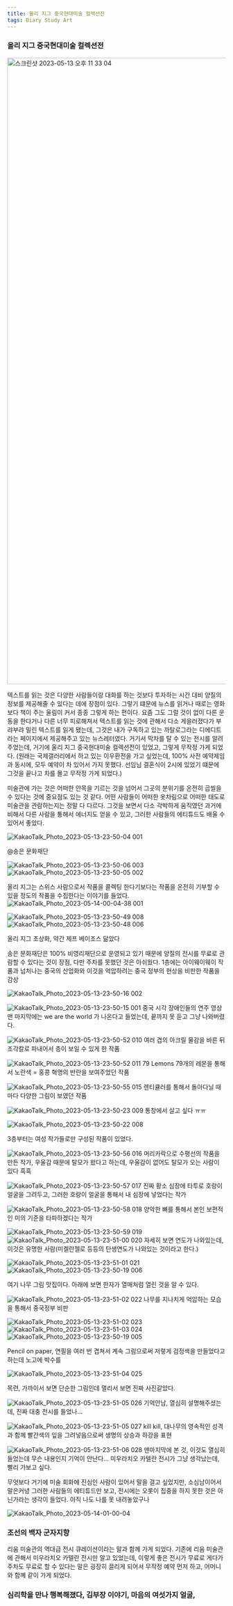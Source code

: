 ```yaml
---
title: 올리 지그 중국현대미술 컬렉션전
tags: Diary Study Art
---
```



### 올리 지그 중국현대미술 컬렉션전
<img width="1440" alt="스크린샷 2023-05-13 오후 11 33 04" src="https://github.com/hoonjanglee/hoonjanglee.github.io/assets/50545088/3ac57278-1219-43b4-9adf-81db60903a58">

 텍스트를 읽는 것은 다양한 사람들이랑 대화를 하는 것보다 투자하는 시간 대비 양질의 정보를 제공해줄 수 있다는 데에 장점이 있다. 그렇기 떄문에 뉴스를 읽거나 때로는 영화보다 책이 주는 울림이 커서 종종 그렇게 하는 편이다. 요즘 그도 그럴 것이 없이 다른 운동을 한다거나 다른 너무 피로해져서 텍스트를 읽는 것에 관해서 다소 게을러졌다가 부랴부랴 밀린 텍스트를 읽게 됐는데, 그것은 내가 구독하고 있는 까탈로그라는 디에디트라는 페이지에서 제공해주고 있는 뉴스레터였다. 거기서 막차를 탈 수 있는 전시를 알려주었는데, 거기에 울리 지그 중국현대미술 컬렉션전이 있었고, 그렇게 무작정 가게 되었다. (원래는 국제갤러리에서 하고 있는 이우환전을 가고 싶었는데, 100% 사전 예약제임과 동시에, 모두 예약이 차 있어서 가지 못했다. 선임님 결혼식이 2시에 있었기 떄문에 그것을 끝나고 차를 몰고 무작정 가게 되었다.)

미술관에 가는 것은 어떠한 안목을 기르는 것을 넘어서 그곳의 분위기를 온전히 곱씰을 수 있다는 것에 중요점도 있는 것 같다. 어떤 사람들이 어떠한 옷차림으로 어떠한 태도로 미술관을 관람하는지는 정말 다 다르다. 그것을 보면서 다소 각박하게 움직였던 과거에 비해서 다른 사람을 통해서 에너지도 얻을 수 있고, 그러한 사람들의 에티튜드도 배울 수 있어서 좋았다.


![KakaoTalk_Photo_2023-05-13-23-50-04 001](https://github.com/hoonjanglee/hoonjanglee.github.io/assets/50545088/dc8a3ac5-ff44-458c-89c1-e55ddeaae54f)

@송은 문화재단

![KakaoTalk_Photo_2023-05-13-23-50-06 003](https://github.com/hoonjanglee/hoonjanglee.github.io/assets/50545088/0674f87c-243e-4bf0-ba10-f50e5e0f5c8a)
![KakaoTalk_Photo_2023-05-13-23-50-05 002](https://github.com/hoonjanglee/hoonjanglee.github.io/assets/50545088/c2ef9a9d-7a93-4c00-b1df-91c483e506b6)

올리 지그는 스위스 사람으로서 작품을 콜렉팅 한다기보다는 작품을 온전히 기부할 수 있을 정도의 작품을 수집한다는 이야기를 들었다.
![KakaoTalk_Photo_2023-05-14-00-04-38 001](https://github.com/hoonjanglee/hoonjanglee.github.io/assets/50545088/b573bf80-7f4b-41a7-b64b-1b4f0687c1ea)

![KakaoTalk_Photo_2023-05-13-23-50-49 008](https://github.com/hoonjanglee/hoonjanglee.github.io/assets/50545088/7f496ad0-84a7-4317-9679-4e29793a9cc2)
![KakaoTalk_Photo_2023-05-13-23-50-48 006](https://github.com/hoonjanglee/hoonjanglee.github.io/assets/50545088/7947cd09-b931-414f-930d-5ed038840b52)


올리 지그 초상화, 약간 제프 베이조스 닮았다

송은 문화재단은 100% 비영리재단으로 운영되고 있기 때문에 양질의 전시를 무료로 관람할 수 있다는 것이 장점, 다만 주차를 못했던 것은 아쉬웠다. 1층에는 아이웨이웨이 작품과 넘처나는 중국의 산업화와 이것을 억압하려는 중국 정부의 현상을 비판한 작품을 감상


![KakaoTalk_Photo_2023-05-13-23-50-16 002](https://github.com/hoonjanglee/hoonjanglee.github.io/assets/50545088/13f5a005-58cc-4ab7-8ed1-6453d943b547)

![KakaoTalk_Photo_2023-05-13-23-50-15 001](https://github.com/hoonjanglee/hoonjanglee.github.io/assets/50545088/45dd0576-58ce-46e5-99d8-3006725b2351)
중국 시각 장애인들의 연주 영상 맨 마지막에는 we are the world 가 나온다고 들었는데, 끝까지 못 듣고 그냥 나와버렸다.

![KakaoTalk_Photo_2023-05-13-23-50-52 010](https://github.com/hoonjanglee/hoonjanglee.github.io/assets/50545088/7f439727-7540-424e-ad2c-6f490b65d948)
여러 겹의 아크릴 물감을 바른 뒤 조각칼로 파내어서 층이 보일 수 있게 한 작품

![KakaoTalk_Photo_2023-05-13-23-50-52 011](https://github.com/hoonjanglee/hoonjanglee.github.io/assets/50545088/8e9a13f8-0454-4b36-8aad-feb946d2c8b3)
79 Lemons
79개의 레몬을 통해서 노란색 = 홍콩 혁명의 반란을 보여주었던 작품

![KakaoTalk_Photo_2023-05-13-23-50-55 015](https://github.com/hoonjanglee/hoonjanglee.github.io/assets/50545088/c8175bac-41f7-47b6-8003-a69714fb2bcc)
렌티큘러를 통해서 돌아다닐 때마다 다양한 그림이 보였던 작품

![KakaoTalk_Photo_2023-05-13-23-50-23 009](https://github.com/hoonjanglee/hoonjanglee.github.io/assets/50545088/3679e2b1-3525-4e75-bd5a-ec1a893efab3)
통창에서 살고 싶다 ㅠㅠ


![KakaoTalk_Photo_2023-05-13-23-50-22 008](https://github.com/hoonjanglee/hoonjanglee.github.io/assets/50545088/f7e9f717-1434-487b-9909-08da23a5af26)



3층부터는 여성 작가들로만 구성된 작품이 있었다.

![KakaoTalk_Photo_2023-05-13-23-50-56 016](https://github.com/hoonjanglee/hoonjanglee.github.io/assets/50545088/e3b7c9ed-fbc8-40c5-af2c-d72fc78a4412)
머리카락으로 수평선의 작품을 만든 작가, 우울감 때문에 탈모가 왔다고 하는데, 우울감이 없어도 탈모가 오는 사람이 있다 흑흑


![KakaoTalk_Photo_2023-05-13-23-50-57 017](https://github.com/hoonjanglee/hoonjanglee.github.io/assets/50545088/c829e433-6b5a-4169-97d0-c10fc90ea8f0)
진짜 황소 심장에 타투로 호랑이 얼굴을 그려두고, 그러한 호랑이 얼굴을 통해서 내 심장에 넣었다는 작가

![KakaoTalk_Photo_2023-05-13-23-50-58 018](https://github.com/hoonjanglee/hoonjanglee.github.io/assets/50545088/87e566e7-605f-4e24-9fcb-c6469bd1e3c6)
양악한 뼈를 통해서 본인 보편적인 미의 기준을 타파하겠다는 작가

![KakaoTalk_Photo_2023-05-13-23-50-59 019](https://github.com/hoonjanglee/hoonjanglee.github.io/assets/50545088/ef440b00-51f4-4d32-bbf4-f51b8b6493a9)
![KakaoTalk_Photo_2023-05-13-23-51-00 020](https://github.com/hoonjanglee/hoonjanglee.github.io/assets/50545088/e03c8faa-4c4e-4e31-9f1e-9ba263e79728)
자세히 보면 연도가 나와있는데, 이것은 유명한 사람(미켈란젤로 등등의 탄생연도가 나와있는 것이라고 한다.)

![KakaoTalk_Photo_2023-05-13-23-51-01 021](https://github.com/hoonjanglee/hoonjanglee.github.io/assets/50545088/83ca45df-93f4-40b4-9db5-6a53048d3a9a)
![KakaoTalk_Photo_2023-05-13-23-50-19 006](https://github.com/hoonjanglee/hoonjanglee.github.io/assets/50545088/36e453dd-045b-4965-8f09-1879c047f89e)

여기 나무 그림 맛집이다. 아래에 보면 한자가 열매처럼 열린 것을 알 수 있다.


![KakaoTalk_Photo_2023-05-13-23-51-02 022](https://github.com/hoonjanglee/hoonjanglee.github.io/assets/50545088/48559df5-5149-48ae-a9ae-0505d84a9217)
나무를 지나치게 억압하는 모습을 통해서 중국정부 비판

![KakaoTalk_Photo_2023-05-13-23-51-02 023](https://github.com/hoonjanglee/hoonjanglee.github.io/assets/50545088/73bb730b-58a2-4603-8c6a-855757bbb8dd)
![KakaoTalk_Photo_2023-05-13-23-51-03 024](https://github.com/hoonjanglee/hoonjanglee.github.io/assets/50545088/ff5eb081-ed5c-4359-9a53-1d581e0b228a)
![KakaoTalk_Photo_2023-05-13-23-50-19 005](https://github.com/hoonjanglee/hoonjanglee.github.io/assets/50545088/ea589d47-b56b-4bcb-a223-798940740edd)

Pencil on paper, 연필을 여러 번 겹쳐서 계속 그림으로써 저렇게 검정색을 만들었다고 하는데 노고에 박수를

![KakaoTalk_Photo_2023-05-13-23-51-04 025](https://github.com/hoonjanglee/hoonjanglee.github.io/assets/50545088/9d347263-8fed-4d33-810d-1f7362cb6542)

목련, 가까이서 보면 단순한 그림인데 멀리서 보면 진짜 사진같았다.

![KakaoTalk_Photo_2023-05-13-23-51-05 026](https://github.com/hoonjanglee/hoonjanglee.github.io/assets/50545088/f51c2548-7150-4527-b0e7-714401fa038b)
기억안남, 열심히 설명해주셨는데, 진짜 대충 전시를 들었나...

![KakaoTalk_Photo_2023-05-13-23-51-05 027](https://github.com/hoonjanglee/hoonjanglee.github.io/assets/50545088/2067cb92-4100-4b92-a9c7-c36ca41681c9)
kill kill, 대나무의 영속적인 성격과 함께 빨간색의 잎을 그려넣음으로써 생명의 상승과 하강을 표현

![KakaoTalk_Photo_2023-05-13-23-51-06 028](https://github.com/hoonjanglee/hoonjanglee.github.io/assets/50545088/b61832c3-0c01-4a6c-a851-2ce033bd7254)
맨마지막에 본 것, 이것도 열심히 들었는데 무슨 내용인지 기억이 안난다... 미우라치오 카텔란 전시가 그냥 생각났는데, 빨리 가보고 싶다.

무엇보다 거기에 미술 회화에 진심인 사람이 있어서 말을 걸고 싶었지만, 소심남이어서 말은커녕 그러한 사람들의 에티튜드만 보고, 전시에는 오롯이 집중을 하지 못한 것은 아닌가라는 생각이 들었다. 아직 나도 나를 못 내려놓았구나

![KakaoTalk_Photo_2023-05-14-01-00-04](https://github.com/hoonjanglee/hoonjanglee.github.io/assets/50545088/9aad565a-6a22-44c3-b071-7ec81b7d5891)


### 조선의 백자 군자지향
리움 미술관의 역대급 전시 큐레이션이라는 말과 함께 가게 되었다. 기존에 리움 미술관에 관해서 미우라치오 카텔란 전시만 알고 있었는데, 이렇게 좋은 전시가 무료로 게다가 주차도 무료로 할 수 있다는 말은 굉장히 끌리게 되어서 무작정 예약 먼저 하고, 어머니와 함꼐 같이 가게 되었다.



### 심리학을 만나 행복해졌다, 김부장 이야기, 마음의 여섯가지 얼굴, 